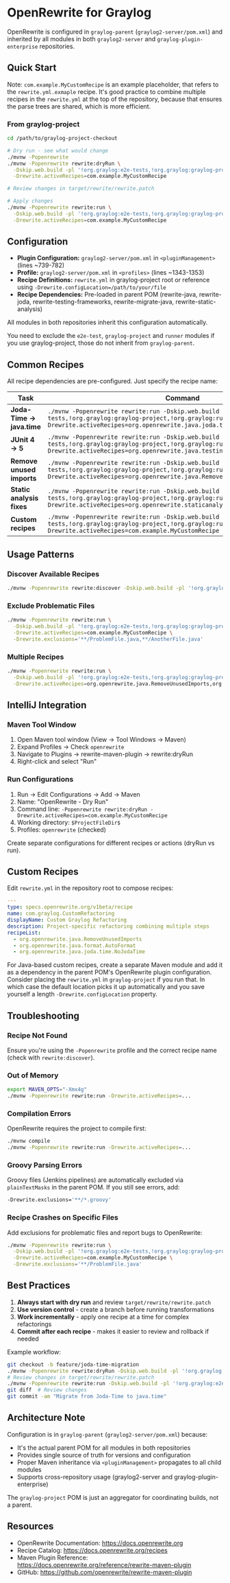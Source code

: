 # OpenRewrite for Graylog

OpenRewrite is configured in `graylog-parent` (`graylog2-server/pom.xml`) and inherited by all modules in both `graylog2-server` and `graylog-plugin-enterprise` repositories.

## Quick Start

Note: `com.example.MyCustomRecipe` is an example placeholder, that refers to the `rewrite.yml.exmaple` recipe. It's good practice to combine
multiple recipes in the `rewrite.yml` at the top of the repository, because that ensures the parse trees are shared, which is more efficient.

### From graylog-project
```bash
cd /path/to/graylog-project-checkout

# Dry run - see what would change
./mvnw -Popenrewrite
./mvnw -Popenrewrite rewrite:dryRun \
  -Dskip.web.build -pl '!org.graylog:e2e-tests,!org.graylog:graylog-project,!org.graylog:runner' \
  -Drewrite.activeRecipes=com.example.MyCustomRecipe

# Review changes in target/rewrite/rewrite.patch

# Apply changes
./mvnw -Popenrewrite rewrite:run \
  -Dskip.web.build -pl '!org.graylog:e2e-tests,!org.graylog:graylog-project,!org.graylog:runner' \
  -Drewrite.activeRecipes=com.example.MyCustomRecipe
```

## Configuration

- **Plugin Configuration:** `graylog2-server/pom.xml` in `<pluginManagement>` (lines ~739-782)
- **Profile:** `graylog2-server/pom.xml` in `<profiles>` (lines ~1343-1353)
- **Recipe Definitions:** `rewrite.yml` in graylog-project root or reference using `-Drewrite.configLocation=/path/to/your/file`
- **Recipe Dependencies:** Pre-loaded in parent POM (rewrite-java, rewrite-joda, rewrite-testing-frameworks, rewrite-migrate-java, rewrite-static-analysis)

All modules in both repositories inherit this configuration automatically.

You need to exclude the `e2e-test`, `graylog-project` and `runner` modules if you use graylog-project, those do not inherit from `graylog-parent`.

## Common Recipes

All recipe dependencies are pre-configured. Just specify the recipe name:

| Task                      | Command                                                                                                                                                                                                          |
|---------------------------|------------------------------------------------------------------------------------------------------------------------------------------------------------------------------------------------------------------|
| **Joda-Time → java.time** | `./mvnw -Popenrewrite rewrite:run -Dskip.web.build -pl '!org.graylog:e2e-tests,!org.graylog:graylog-project,!org.graylog:runner' -Drewrite.activeRecipes=org.openrewrite.java.joda.time.NoJodaTime`              |
| **JUnit 4 → 5**           | `./mvnw -Popenrewrite rewrite:run -Dskip.web.build -pl '!org.graylog:e2e-tests,!org.graylog:graylog-project,!org.graylog:runner' -Drewrite.activeRecipes=org.openrewrite.java.testing.junit5.JUnit4to5Migration` |
| **Remove unused imports** | `./mvnw -Popenrewrite rewrite:run -Dskip.web.build -pl '!org.graylog:e2e-tests,!org.graylog:graylog-project,!org.graylog:runner' -Drewrite.activeRecipes=org.openrewrite.java.RemoveUnusedImports`               |
| **Static analysis fixes** | `./mvnw -Popenrewrite rewrite:run -Dskip.web.build -pl '!org.graylog:e2e-tests,!org.graylog:graylog-project,!org.graylog:runner' -Drewrite.activeRecipes=org.openrewrite.staticanalysis.CommonStaticAnalysis`    |
| **Custom recipes**        | `./mvnw -Popenrewrite rewrite:run -Dskip.web.build -pl '!org.graylog:e2e-tests,!org.graylog:graylog-project,!org.graylog:runner' -Drewrite.activeRecipes=com.example.MyCustomRecipe`                             |

## Usage Patterns

### Discover Available Recipes
```bash
./mvnw -Popenrewrite rewrite:discover -Dskip.web.build -pl '!org.graylog:e2e-tests,!org.graylog:graylog-project,!org.graylog:runner' | grep -i <search-term>
```

### Exclude Problematic Files
```bash
./mvnw -Popenrewrite rewrite:run \
  -Dskip.web.build -pl '!org.graylog:e2e-tests,!org.graylog:graylog-project,!org.graylog:runner' \
  -Drewrite.activeRecipes=com.example.MyCustomRecipe \
  -Drewrite.exclusions='**/ProblemFile.java,**/AnotherFile.java'
```

### Multiple Recipes
```bash
./mvnw -Popenrewrite rewrite:run \
  -Dskip.web.build -pl '!org.graylog:e2e-tests,!org.graylog:graylog-project,!org.graylog:runner' \
  -Drewrite.activeRecipes=org.openrewrite.java.RemoveUnusedImports,org.openrewrite.java.format.AutoFormat
```

## IntelliJ Integration

### Maven Tool Window
1. Open Maven tool window (View → Tool Windows → Maven)
2. Expand Profiles → Check `openrewrite`
3. Navigate to Plugins → rewrite-maven-plugin → rewrite:dryRun
4. Right-click and select "Run"

### Run Configurations
1. Run → Edit Configurations → Add → Maven
2. Name: "OpenRewrite - Dry Run"
3. Command line: `-Popenrewrite rewrite:dryRun -Drewrite.activeRecipes=com.example.MyCustomRecipe`
4. Working directory: `$ProjectFileDir$`
5. Profiles: `openrewrite` (checked)

Create separate configurations for different recipes or actions (dryRun vs run).

## Custom Recipes

Edit `rewrite.yml` in the repository root to compose recipes:

```yaml
---
type: specs.openrewrite.org/v1beta/recipe
name: com.graylog.CustomRefactoring
displayName: Custom Graylog Refactoring
description: Project-specific refactoring combining multiple steps
recipeList:
  - org.openrewrite.java.RemoveUnusedImports
  - org.openrewrite.java.format.AutoFormat
  - org.openrewrite.java.joda.time.NoJodaTime
```

For Java-based custom recipes, create a separate Maven module and add it as a dependency in the parent POM's OpenRewrite plugin configuration.
Consider placing the `rewrite.yml` in `graylog-project` if you run that. In which case the default location picks it up automatically and you
save yourself a length `-Drewrite.configLocation` property.

## Troubleshooting

### Recipe Not Found
Ensure you're using the `-Popenrewrite` profile and the correct recipe name (check with `rewrite:discover`).

### Out of Memory
```bash
export MAVEN_OPTS="-Xmx4g"
./mvnw -Popenrewrite rewrite:run -Drewrite.activeRecipes=...
```

### Compilation Errors
OpenRewrite requires the project to compile first:
```bash
./mvnw compile
./mvnw -Popenrewrite rewrite:run -Drewrite.activeRecipes=...
```

### Groovy Parsing Errors
Groovy files (Jenkins pipelines) are automatically excluded via `plainTextMasks` in the parent POM. If you still see errors, add:
```bash
-Drewrite.exclusions='**/*.groovy'
```

### Recipe Crashes on Specific Files
Add exclusions for problematic files and report bugs to OpenRewrite:
```bash
./mvnw -Popenrewrite rewrite:run \
  -Dskip.web.build -pl '!org.graylog:e2e-tests,!org.graylog:graylog-project,!org.graylog:runner' \
  -Drewrite.activeRecipes=com.example.MyCustomRecipe \
  -Drewrite.exclusions='**/ProblemFile.java'
```

## Best Practices

1. **Always start with dry run** and review `target/rewrite/rewrite.patch`
2. **Use version control** - create a branch before running transformations
3. **Work incrementally** - apply one recipe at a time for complex refactorings
4. **Commit after each recipe** - makes it easier to review and rollback if needed

Example workflow:
```bash
git checkout -b feature/joda-time-migration
./mvnw -Popenrewrite rewrite:dryRun -Dskip.web.build -pl '!org.graylog:e2e-tests,!org.graylog:graylog-project,!org.graylog:runner' -Drewrite.activeRecipes=org.openrewrite.java.joda.time.NoJodaTime
# Review changes in target/rewrite/rewrite.patch
./mvnw -Popenrewrite rewrite:run -Dskip.web.build -pl '!org.graylog:e2e-tests,!org.graylog:graylog-project,!org.graylog:runner'-Drewrite.activeRecipes=org.openrewrite.java.joda.time.NoJodaTime
git diff  # Review changes
git commit -am "Migrate from Joda-Time to java.time"
```

## Architecture Note

Configuration is in `graylog-parent` (`graylog2-server/pom.xml`) because:
- It's the actual parent POM for all modules in both repositories
- Provides single source of truth for versions and configuration
- Proper Maven inheritance via `<pluginManagement>` propagates to all child modules
- Supports cross-repository usage (graylog2-server and graylog-plugin-enterprise)

The `graylog-project` POM is just an aggregator for coordinating builds, not a parent.

## Resources

- OpenRewrite Documentation: https://docs.openrewrite.org
- Recipe Catalog: https://docs.openrewrite.org/recipes
- Maven Plugin Reference: https://docs.openrewrite.org/reference/rewrite-maven-plugin
- GitHub: https://github.com/openrewrite/rewrite-maven-plugin
